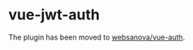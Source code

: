 # vue-jwt-auth

The plugin has been moved to [websanova/vue-auth](https://github.com/websanova/vue-auth).
